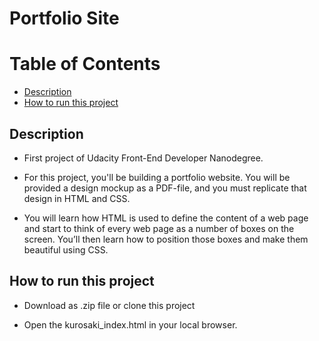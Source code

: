 # Portfolio Site

# Table of Contents
-   [Description](#description)
-   [How to run this project](#how-to-run-this-project)

## Description

-   First project of Udacity Front-End Developer Nanodegree.

- For this project, you'll be building a portfolio website. You will be provided a design mockup as a PDF-file, and you must replicate that design in HTML and CSS.

- You will learn how HTML is used to define the content of a web page and start to think of every web page as a number of boxes on the screen. You’ll then learn how to position those boxes and make them beautiful using CSS.

## How to run this project

- Download as .zip file or clone this project

- Open the kurosaki_index.html in your local browser.


